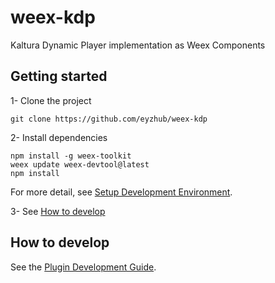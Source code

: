 # weex-kdp
Kaltura Dynamic Player implementation as Weex Components

## Getting started

1- Clone the project
  ```
  git clone https://github.com/eyzhub/weex-kdp
  ```

2- Install dependencies
  ```
  npm install -g weex-toolkit
  weex update weex-devtool@latest
  npm install
  ```
  For more detail, see [Setup Development Environment](https://weex.apache.org/guide/set-up-env.html).

3- See [How to develop](#how-to-develop)
## How to develop

See the [Plugin Development Guide](./doc/how-to-develop.md).